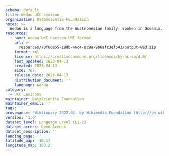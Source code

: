 ```yaml
---
schema: default
title: Wedau UKC Lexicon
organization: DataScientia Foundation
notes: >-
  Wedau is a language from the Austronesian family, spoken in Oceania. The UKC Lexicon of Wedau is represented as a lexico-semantic network. It consists of words, word senses, synsets, as well as sense-level and synset-level relationships.
resources:
  - name: Wedau UKC Lexicon LMF format
    url: >-
      resources/70f66a55-18db-46c4-ac9a-9b6afc3ef542/output-wed.zip
    format: xml
    license: https://creativecommons.org/licenses/by-nc-sa/4.0/
    last_updated: 2023-04-13
    created: 2023-04-13
    size: 767
    release_date: 2023-04-13
    distribution_document: ''
    language: Wedau
category:
  - UKC Lexicons
maintainer: DataScientia Foundation
maintainer_email: ''
tags: ''
provenance: 'Wiktionary 2022.01. by Wikimedia Foundation (http://en.wiktionary.org); Princeton WordNet 2.1 by Princeton University (https://wordnet.princeton.edu)'
version: '1.0'
dataset_level: Language Level (L1-2)
dataset_access: Open Access
dataset_description: ''
landing_page: ''
latitude_map: -10.17
longitude_map: 150.2
---
```

